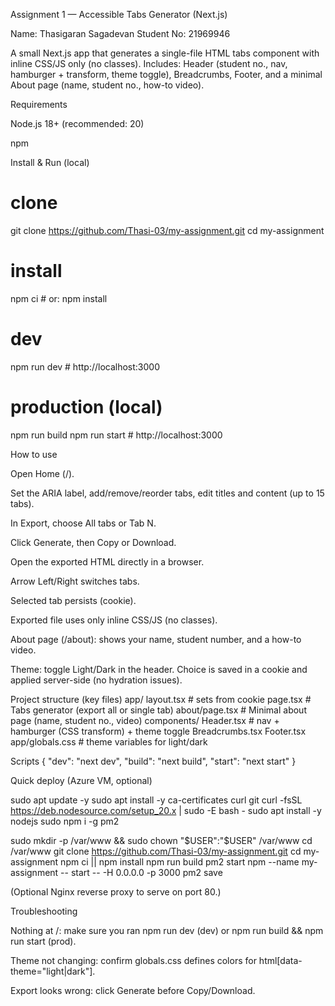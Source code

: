 Assignment 1 — Accessible Tabs Generator (Next.js)

Name: Thasigaran Sagadevan
Student No: 21969946

A small Next.js app that generates a single-file HTML tabs component with inline CSS/JS only (no classes).
Includes: Header (student no., nav, hamburger + transform, theme toggle), Breadcrumbs, Footer, and a minimal About page (name, student no., how-to video).

Requirements

Node.js 18+ (recommended: 20)

npm

Install & Run (local)
# clone
git clone https://github.com/Thasi-03/my-assignment.git
cd my-assignment

# install
npm ci   # or: npm install

# dev
npm run dev           # http://localhost:3000

# production (local)
npm run build
npm run start         # http://localhost:3000

How to use

Open Home (/).

Set the ARIA label, add/remove/reorder tabs, edit titles and content (up to 15 tabs).

In Export, choose All tabs or Tab N.

Click Generate, then Copy or Download.

Open the exported HTML directly in a browser.

Arrow Left/Right switches tabs.

Selected tab persists (cookie).

Exported file uses only inline CSS/JS (no classes).

About page (/about): shows your name, student number, and a how-to video.

Theme: toggle Light/Dark in the header. Choice is saved in a cookie and applied server-side (no hydration issues).

Project structure (key files)
app/
  layout.tsx         # sets <html data-theme> from cookie
  page.tsx           # Tabs generator (export all or single tab)
  about/page.tsx     # Minimal about page (name, student no., video)
components/
  Header.tsx         # nav + hamburger (CSS transform) + theme toggle
  Breadcrumbs.tsx
  Footer.tsx
app/globals.css      # theme variables for light/dark

Scripts
{
  "dev": "next dev",
  "build": "next build",
  "start": "next start"
}

Quick deploy (Azure VM, optional)

sudo apt update -y
sudo apt install -y ca-certificates curl git
curl -fsSL https://deb.nodesource.com/setup_20.x | sudo -E bash -
sudo apt install -y nodejs
sudo npm i -g pm2

sudo mkdir -p /var/www && sudo chown "$USER":"$USER" /var/www
cd /var/www
git clone https://github.com/Thasi-03/my-assignment.git
cd my-assignment
npm ci || npm install
npm run build
pm2 start npm --name my-assignment -- start -- -H 0.0.0.0 -p 3000
pm2 save


(Optional Nginx reverse proxy to serve on port 80.)

Troubleshooting

Nothing at /: make sure you ran npm run dev (dev) or npm run build && npm run start (prod).

Theme not changing: confirm globals.css defines colors for html[data-theme="light|dark"].

Export looks wrong: click Generate before Copy/Download.
